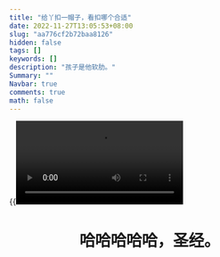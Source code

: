 ```yaml
---
title: "给丫扣一帽子，看扣哪个合适"
date: 2022-11-27T13:05:53+08:00
slug: "aa776cf2b72baa8126"
hidden: false
tags: []
keywords: []
description: "孩子是他软肋。"
Summary: ""
Navbar: true
comments: true
math: false
---
```




<!--more-->

{{<video src="Uk5DdY9SYAZo92cx.MP4">}}

<div align="center">
  <h1>
    哈哈哈哈哈，圣经。
      </h1>
</div>




